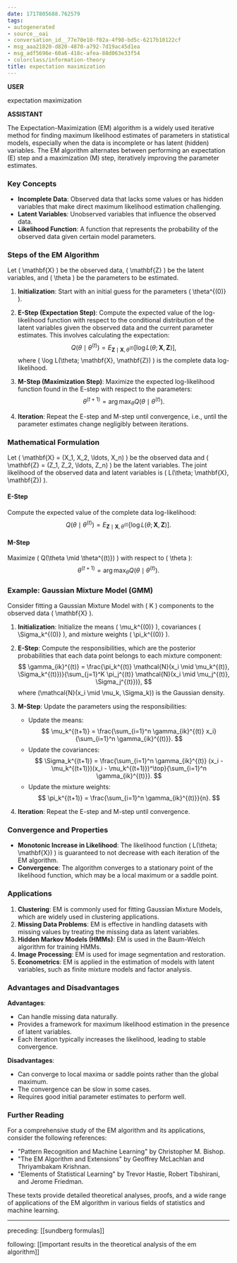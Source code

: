 ```yaml
---
date: 1717805688.762579
tags:
- autogenerated
- source__oai
- conversation_id__77e70e10-f02a-4f98-bd5c-6217b10122cf
- msg_aaa21820-d820-4870-a792-7d19ac45d1ea
- msg_adf5696e-60a6-418c-afea-88d063e33f54
- colorclass/information-theory
title: expectation maximization
---
```


**USER**

expectation maximization


**ASSISTANT**

The Expectation-Maximization (EM) algorithm is a widely used iterative method for finding maximum likelihood estimates of parameters in statistical models, especially when the data is incomplete or has latent (hidden) variables. The EM algorithm alternates between performing an expectation (E) step and a maximization (M) step, iteratively improving the parameter estimates.

### Key Concepts

- **Incomplete Data**: Observed data that lacks some values or has hidden variables that make direct maximum likelihood estimation challenging.
- **Latent Variables**: Unobserved variables that influence the observed data.
- **Likelihood Function**: A function that represents the probability of the observed data given certain model parameters.

### Steps of the EM Algorithm

Let \( \mathbf{X} \) be the observed data, \( \mathbf{Z} \) be the latent variables, and \( \theta \) be the parameters to be estimated.

1. **Initialization**: Start with an initial guess for the parameters \( \theta^{(0)} \).

2. **E-Step (Expectation Step)**: Compute the expected value of the log-likelihood function with respect to the conditional distribution of the latent variables given the observed data and the current parameter estimates. This involves calculating the expectation:
   $$ Q(\theta \mid \theta^{(t)}) = E_{\mathbf{Z} \mid \mathbf{X}, \theta^{(t)}} [\log L(\theta; \mathbf{X}, \mathbf{Z})], $$
   where \( \log L(\theta; \mathbf{X}, \mathbf{Z}) \) is the complete data log-likelihood.

3. **M-Step (Maximization Step)**: Maximize the expected log-likelihood function found in the E-step with respect to the parameters:
   $$ \theta^{(t+1)} = \arg \max_\theta Q(\theta \mid \theta^{(t)}). $$

4. **Iteration**: Repeat the E-step and M-step until convergence, i.e., until the parameter estimates change negligibly between iterations.

### Mathematical Formulation

Let \( \mathbf{X} = (X_1, X_2, \ldots, X_n) \) be the observed data and \( \mathbf{Z} = (Z_1, Z_2, \ldots, Z_n) \) be the latent variables. The joint likelihood of the observed data and latent variables is \( L(\theta; \mathbf{X}, \mathbf{Z}) \).

#### E-Step

Compute the expected value of the complete data log-likelihood:
$$ Q(\theta \mid \theta^{(t)}) = E_{\mathbf{Z} \mid \mathbf{X}, \theta^{(t)}} [\log L(\theta; \mathbf{X}, \mathbf{Z})]. $$

#### M-Step

Maximize \( Q(\theta \mid \theta^{(t)}) \) with respect to \( \theta \):
$$ \theta^{(t+1)} = \arg \max_\theta Q(\theta \mid \theta^{(t)}). $$

### Example: Gaussian Mixture Model (GMM)

Consider fitting a Gaussian Mixture Model with \( K \) components to the observed data \( \mathbf{X} \).

1. **Initialization**: Initialize the means \( \mu_k^{(0)} \), covariances \( \Sigma_k^{(0)} \), and mixture weights \( \pi_k^{(0)} \).

2. **E-Step**: Compute the responsibilities, which are the posterior probabilities that each data point belongs to each mixture component:
   $$ \gamma_{ik}^{(t)} = \frac{\pi_k^{(t)} \mathcal{N}(x_i \mid \mu_k^{(t)}, \Sigma_k^{(t)})}{\sum_{j=1}^K \pi_j^{(t)} \mathcal{N}(x_i \mid \mu_j^{(t)}, \Sigma_j^{(t)})}, $$
   where \(\mathcal{N}(x_i \mid \mu_k, \Sigma_k)\) is the Gaussian density.

3. **M-Step**: Update the parameters using the responsibilities:
   - Update the means:
     $$ \mu_k^{(t+1)} = \frac{\sum_{i=1}^n \gamma_{ik}^{(t)} x_i}{\sum_{i=1}^n \gamma_{ik}^{(t)}}. $$
   - Update the covariances:
     $$ \Sigma_k^{(t+1)} = \frac{\sum_{i=1}^n \gamma_{ik}^{(t)} (x_i - \mu_k^{(t+1)})(x_i - \mu_k^{(t+1)})^\top}{\sum_{i=1}^n \gamma_{ik}^{(t)}}. $$ 
   - Update the mixture weights:
     $$ \pi_k^{(t+1)} = \frac{\sum_{i=1}^n \gamma_{ik}^{(t)}}{n}. $$

4. **Iteration**: Repeat the E-step and M-step until convergence.

### Convergence and Properties

- **Monotonic Increase in Likelihood**: The likelihood function \( L(\theta; \mathbf{X}) \) is guaranteed to not decrease with each iteration of the EM algorithm.
- **Convergence**: The algorithm converges to a stationary point of the likelihood function, which may be a local maximum or a saddle point.

### Applications

1. **Clustering**: EM is commonly used for fitting Gaussian Mixture Models, which are widely used in clustering applications.
2. **Missing Data Problems**: EM is effective in handling datasets with missing values by treating the missing data as latent variables.
3. **Hidden Markov Models (HMMs)**: EM is used in the Baum-Welch algorithm for training HMMs.
4. **Image Processing**: EM is used for image segmentation and restoration.
5. **Econometrics**: EM is applied in the estimation of models with latent variables, such as finite mixture models and factor analysis.

### Advantages and Disadvantages

**Advantages**:
- Can handle missing data naturally.
- Provides a framework for maximum likelihood estimation in the presence of latent variables.
- Each iteration typically increases the likelihood, leading to stable convergence.

**Disadvantages**:
- Can converge to local maxima or saddle points rather than the global maximum.
- The convergence can be slow in some cases.
- Requires good initial parameter estimates to perform well.

### Further Reading

For a comprehensive study of the EM algorithm and its applications, consider the following references:

- "Pattern Recognition and Machine Learning" by Christopher M. Bishop.
- "The EM Algorithm and Extensions" by Geoffrey McLachlan and Thriyambakam Krishnan.
- "Elements of Statistical Learning" by Trevor Hastie, Robert Tibshirani, and Jerome Friedman.

These texts provide detailed theoretical analyses, proofs, and a wide range of applications of the EM algorithm in various fields of statistics and machine learning.


---

preceding: [[sundberg formulas]]  


following: [[important results in the theoretical analysis of the em algorithm]]